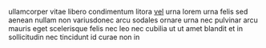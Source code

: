 ullamcorper vitae libero condimentum litora
[vel](generated_webpages/praesent.md) urna lorem urna felis sed aenean nullam
non variusdonec arcu sodales ornare urna nec pulvinar arcu mauris eget
scelerisque felis nec leo nec cubilia ut ut amet blandit et in sollicitudin nec
tincidunt id curae non in